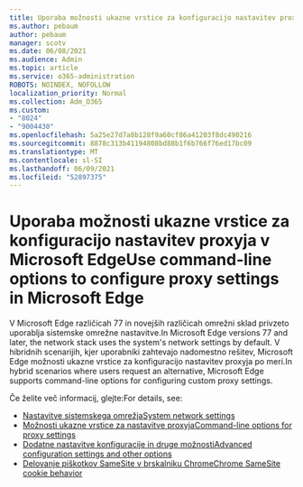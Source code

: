 ```yaml
---
title: Uporaba možnosti ukazne vrstice za konfiguracijo nastavitev proxyja v Microsoft Edge
ms.author: pebaum
author: pebaum
manager: scotv
ms.date: 06/08/2021
ms.audience: Admin
ms.topic: article
ms.service: o365-administration
ROBOTS: NOINDEX, NOFOLLOW
localization_priority: Normal
ms.collection: Adm_O365
ms.custom:
- "8024"
- "9004430"
ms.openlocfilehash: 5a25e27d7a8b128f9a60cf86a41203f8dc490216
ms.sourcegitcommit: 8878c313b41194808bd88b1f6b766f76ed17bc09
ms.translationtype: MT
ms.contentlocale: sl-SI
ms.lasthandoff: 06/09/2021
ms.locfileid: "52897375"
---
```

# <a name="use-command-line-options-to-configure-proxy-settings-in-microsoft-edge"></a><span data-ttu-id="f91db-102">Uporaba možnosti ukazne vrstice za konfiguracijo nastavitev proxyja v Microsoft Edge</span><span class="sxs-lookup"><span data-stu-id="f91db-102">Use command-line options to configure proxy settings in Microsoft Edge</span></span>

<span data-ttu-id="f91db-103">V Microsoft Edge različicah 77 in novejših različicah omrežni sklad privzeto uporablja sistemske omrežne nastavitve.</span><span class="sxs-lookup"><span data-stu-id="f91db-103">In Microsoft Edge versions 77 and later, the network stack uses the system's network settings by default.</span></span> <span data-ttu-id="f91db-104">V hibridnih scenarijih, kjer uporabniki zahtevajo nadomestno rešitev, Microsoft Edge možnosti ukazne vrstice za konfiguracijo nastavitev proxyja po meri.</span><span class="sxs-lookup"><span data-stu-id="f91db-104">In hybrid scenarios where users request an alternative, Microsoft Edge supports command-line options for configuring custom proxy settings.</span></span> 

<span data-ttu-id="f91db-105">Če želite več informacij, glejte:</span><span class="sxs-lookup"><span data-stu-id="f91db-105">For details, see:</span></span>

- [<span data-ttu-id="f91db-106">Nastavitve sistemskega omrežja</span><span class="sxs-lookup"><span data-stu-id="f91db-106">System network settings</span></span>](/deployedge/edge-learnmore-cmdline-options-proxy-settings#system-network-settings)
- [<span data-ttu-id="f91db-107">Možnosti ukazne vrstice za nastavitve proxyja</span><span class="sxs-lookup"><span data-stu-id="f91db-107">Command-line options for proxy settings</span></span>](/deployedge/edge-learnmore-cmdline-options-proxy-settings#system-network-settings)
- [<span data-ttu-id="f91db-108">Dodatne nastavitve konfiguracije in druge možnosti</span><span class="sxs-lookup"><span data-stu-id="f91db-108">Advanced configuration settings and other options</span></span>](https://go.microsoft.com/fwlink/?linkid=2134293)
- [<span data-ttu-id="f91db-109">Delovanje piškotkov SameSite v brskalniku Chrome</span><span class="sxs-lookup"><span data-stu-id="f91db-109">Chrome SameSite cookie behavior</span></span>](/office365/troubleshoot/miscellaneous/chrome-behavior-affects-applications)